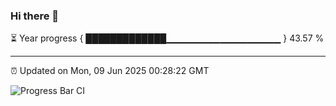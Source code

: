 ### Hi there 👋

⏳ Year progress { █████████████▁▁▁▁▁▁▁▁▁▁▁▁▁▁▁▁▁ } 43.57 %

---

⏰ Updated on Mon, 09 Jun 2025 00:28:22 GMT

![Progress Bar CI](https://github.com/liununu/liununu/workflows/Progress%20Bar%20CI/badge.svg)
